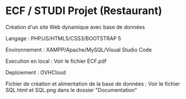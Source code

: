 # ECF / STUDI Projet (Restaurant)

Création d'un site Web dynamique avec base de données

Langage : PHP/JS/HTML5/CSS3/BOOTSTRAP 5

Environnement : XAMPP/Apache/MySQL/Visual Studio Code

Execution en local : Voir le fichier ECF.pdf 

Deploiement : OVHCloud

Fichier de création et alimentation de la base de données : Voir le fichier SQL.html et SQL.png dans le dossier "Documentation"


